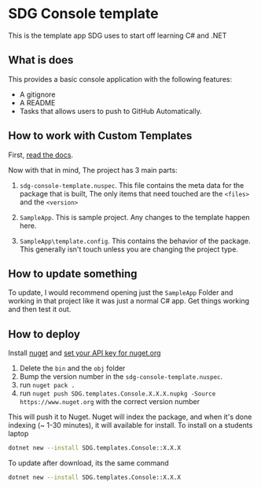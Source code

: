 # SDG Console template

This is the template app SDG uses to start off learning C# and .NET

## What is does

This provides a basic console application with the following features:

- A gitignore
- A README
- Tasks that allows users to push to GitHub Automatically.

## How to work with Custom Templates

First, [read the docs](https://docs.microsoft.com/en-us/dotnet/core/tools/custom-templates).

Now with that in mind, The project has 3 main parts:

1. `sdg-console-template.nuspec`. This file contains the meta data for the package that is built, The only items that need touched are the `<files>` and the `<version>`

2. `SampleApp`. This is sample project. Any changes to the template happen here.

3. `SampleApp\template.config`. This contains the behavior of the package. This generally isn't touch unless you are changing the project type.

## How to update something

To update, I would recommend opening just the `SampleApp` Folder and working in that project like it was just a normal C# app. Get things working and then test it out.

## How to deploy

Install [nuget](https://docs.microsoft.com/en-us/nuget/reference/nuget-exe-cli-reference) and [set your API key for nuget.org](https://docs.microsoft.com/en-us/nuget/reference/cli-reference/cli-ref-setapikey)

1. Delete the `bin` and the `obj` folder
2. Bump the version number in the `sdg-console-template.nuspec`.
3. run `nuget pack .`
4. run `nuget push SDG.templates.Console.X.X.X.nupkg -Source https://www.nuget.org` with the correct version number

This will push it to Nuget. Nuget will index the package, and when it's done indexing (~ 1-30 minutes), it will available for install. To install on a students laptop

```sh
dotnet new --install SDG.templates.Console::X.X.X
```

To update after download, its the same command

```sh
dotnet new --install SDG.templates.Console::X.X.X
```
